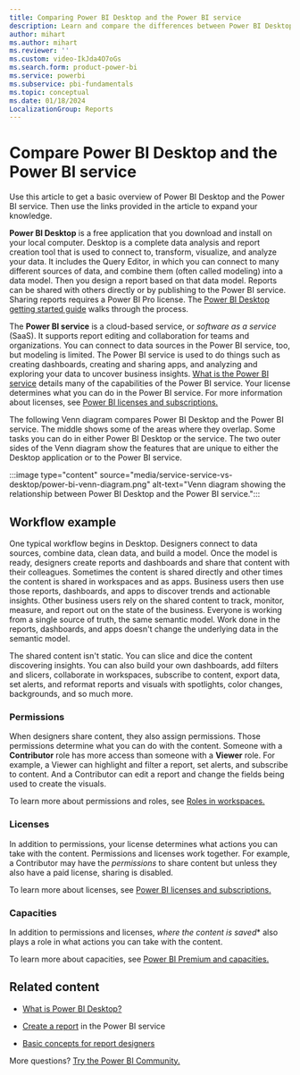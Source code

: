 ```yaml
---
title: Comparing Power BI Desktop and the Power BI service
description: Learn and compare the differences between Power BI Desktop download application and the cloud-based Power BI service.
author: mihart
ms.author: mihart
ms.reviewer: ''
ms.custom: video-IkJda4O7oGs
ms.search.form: product-power-bi
ms.service: powerbi
ms.subservice: pbi-fundamentals
ms.topic: conceptual
ms.date: 01/18/2024
LocalizationGroup: Reports
---
```

# Compare Power BI Desktop and the Power BI service

Use this article to get a basic overview of Power BI Desktop and the Power BI service. Then use the links provided in the article to expand your knowledge.

**Power BI Desktop** is a free application that you download and install on your local computer. Desktop is a complete data analysis and report creation tool that is used to connect to, transform, visualize, and analyze your data. It includes the Query Editor, in which you can connect to many different sources of data, and combine them (often called modeling) into a data model. Then you design a report based on that data model. Reports can be shared with others directly or by publishing to the Power BI service. Sharing reports requires a Power BI Pro license. The [Power BI Desktop getting started guide](desktop-getting-started.md) walks through the process.

The **Power BI service** is a cloud-based service, or *software as a service* (SaaS). It supports report editing and collaboration for teams and organizations. You can connect to data sources in the Power BI service, too, but modeling is limited. The Power BI service is used to do things such as creating dashboards, creating and sharing apps, and analyzing and exploring your data to uncover business insights. [What is the Power BI service](power-bi-service-overview.md) details many of the capabilities of the Power BI service. Your license determines what you can do in the Power BI service. For more information about licenses, see [Power BI licenses and subscriptions.](service-features-license-type.md)

The following Venn diagram compares Power BI Desktop and the Power BI service. The middle shows some of the areas where they overlap. Some tasks you can do in either Power BI Desktop or the service. The two outer sides of the Venn diagram show the features that are unique to either the Desktop application or to the Power BI service.  

:::image type="content" source="media/service-service-vs-desktop/power-bi-venn-diagram.png" alt-text="Venn diagram showing the relationship between Power BI Desktop and the Power BI service.":::

## Workflow example

One typical workflow begins in Desktop. Designers connect to data sources, combine data, clean data, and build a model. Once the model is ready, designers create reports and dashboards and share that content with their colleagues. Sometimes the content is shared directly and other times the content is shared in workspaces and as apps. Business users then use those reports, dashboards, and apps to discover trends and actionable insights. Other business users rely on the shared content to track, monitor, measure, and report out on the state of the business. Everyone is working from a single source of truth, the same semantic model. Work done in the reports, dashboards, and apps doesn't change the underlying data in the semantic model. 

The shared content isn't static. You can slice and dice the content discovering insights. You can also build your own dashboards, add filters and slicers, collaborate in workspaces, subscribe to content, export data, set alerts, and reformat reports and visuals with spotlights, color changes, backgrounds, and so much more.

### Permissions

When designers share content, they also assign permissions. Those permissions determine what you can do with the content. Someone with a **Contributor** role has more access than someone with a **Viewer** role. For example, a Viewer can highlight and filter a report, set alerts, and subscribe to content. And a Contributor can edit a report and change the fields being used to create the visuals.

To learn more about permissions and roles, see [Roles in workspaces.](../collaborate-share/service-roles-new-workspaces.md)

### Licenses

In addition to permissions, your license determines what actions you can take with the content. Permissions and licenses work together. For example, a Contributor may have the *permissions* to share content but unless they also have a paid license, sharing is disabled. 

To learn more about licenses, see [Power BI licenses and subscriptions.](../fundamentals/service-features-license-type.md)

### Capacities

In addition to permissions and licenses, *where the content is saved** also plays a role in what actions you can take with the content.

To learn more about capacities, see [Power BI Premium and capacities.](../enterprise/service-admin-licensing-organization.md#license-types-and-capabilities)

## Related content

- [What is Power BI Desktop?](desktop-what-is-desktop.md)

- [Create a report](../create-reports/service-report-create-new.md) in the Power BI service

- [Basic concepts for report designers](service-basic-concepts.md)

More questions? [Try the Power BI Community.](https://community.powerbi.com/)

